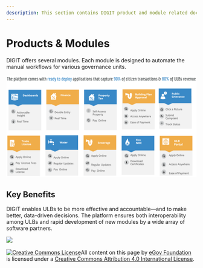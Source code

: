 ```yaml
---
description: This section contains DIGIT product and module related documents
---
```


# Products & Modules

DIGIT offers several modules. Each module is designed to automate the manual workflows for various governance units.

![](<../.gitbook/assets/image (27) (17).png>)

## Key Benefits

DIGIT enables ULBs to be more effective and accountable—and to make better, data-driven decisions. The platform ensures both interoperability among ULBs and rapid development of new modules by a wide array of software partners.

![](../.gitbook/assets/digit-\_-indias-largest-open-source-platform-for-e.png)

[![Creative Commons License](https://i.creativecommons.org/l/by/4.0/80x15.png)](http://creativecommons.org/licenses/by/4.0/)All content on this page by [eGov Foundation ](https://egov.org.in/)is licensed under a [Creative Commons Attribution 4.0 International License](http://creativecommons.org/licenses/by/4.0/).
